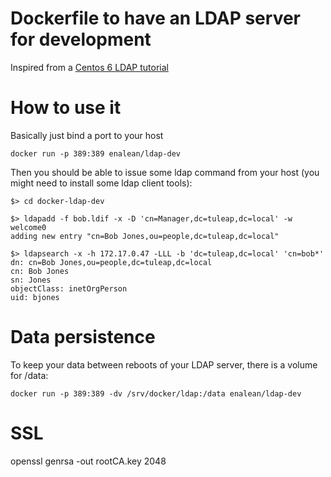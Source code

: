 Dockerfile to have an LDAP server for development
=================================================

Inspired from a [Centos 6 LDAP tutorial](http://docs.adaptivecomputing.com/viewpoint/hpc/Content/topics/1-setup/installSetup/settingUpOpenLDAPOnCentos6.htm)

How to use it
=============

Basically just bind a port to your host

    docker run -p 389:389 enalean/ldap-dev

Then you should be able to issue some ldap command from your host (you might need to install some ldap client tools):
    
    $> cd docker-ldap-dev

    $> ldapadd -f bob.ldif -x -D 'cn=Manager,dc=tuleap,dc=local' -w welcome0
    adding new entry "cn=Bob Jones,ou=people,dc=tuleap,dc=local"

    $> ldapsearch -x -h 172.17.0.47 -LLL -b 'dc=tuleap,dc=local' 'cn=bob*'
    dn: cn=Bob Jones,ou=people,dc=tuleap,dc=local
    cn: Bob Jones
    sn: Jones
    objectClass: inetOrgPerson
    uid: bjones

Data persistence
================

To keep your data between reboots of your LDAP server, there is a volume for /data:

    docker run -p 389:389 -dv /srv/docker/ldap:/data enalean/ldap-dev

SSL
===

openssl genrsa -out rootCA.key 2048
